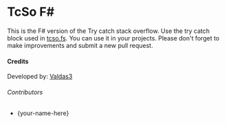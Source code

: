 # TcSo F# #
This is the F# version of the Try catch stack overflow. Use the try catch block used in [tcso.fs](https://github.com/gautamkrishnar/tcso/blob/master/F%23/tcso.fs). You can use it in your projects. Please don't forget to make  improvements and submit a new pull request.

#### Credits
Developed by: [Valdas3](https://github.com/Valdas3)

###### Contributors
* {your-name-here}
